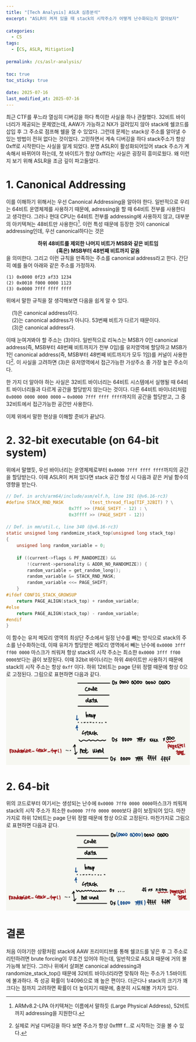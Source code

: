 ```yaml
---
title: "[Tech Analysis] ASLR 심층분석"
excerpt: "ASLR이 켜져 있을 때 stack의 시작주소가 어떻게 난수화되는지 알아보자"

categories:
  - CS
tags:
  - [CS, ASLR, Mitigation]

permalink: /cs/aslr-analysis/

toc: true
toc_sticky: true

date: 2025-07-16
last_modified_at: 2025-07-16
---
```

최근 CTF를 푸느라 열심히 디버깅을 하다 특이한 사실을 하나 관찰했다. 32비트 바이너리가 제공되는 문제였는데, AAW가 가능하고 NX가 걸려있지 않아 stack에 쉘코드를 삽입 후 그 주소로 점프해 쉘을 열 수 있었다. 그런데 문제는 stack상 주소를 알아낼 수 있는 방법이 전혀 없다는 것이었다. 고민하면서 계속 디버깅을 하다 stack주소가 항상 0xff로 시작한다는 사실을 알게 되었다. 분명 ASLR이 활성화되어있어 stack 주소가 계속해서 바뀌어야 하는데, 첫 바이트가 항상 0xff라는 사실은 굉장히 흥미로웠다. 왜 이런지 보기 위해 ASLR을 조금 깊이 파고들었다.
# 1. Canonical Addressing

이를 이해하기 위해서는 우선 Canonical Addressing을 알아야 한다. 일반적으로 우리는 64비트 운영체제를 사용하기 때문에, adressing을 할 때 64비트 전부를 사용한다고 생각한다. 그러나 현대 CPU는 64비트 전부를 addressing에 사용하지 않고, 대부분의 아키텍쳐는 48비트만 사용한다[^1]. 이런 특성 때문에 등장한 것이 canonical addressing인데, 우선 canonical하다는 것은

**<center>하위 48비트를 제외한 나머지 비트가 MSB와 같은 비트임</center>**
**<center>(혹은) MSB부터 48번째 비트까지 같음</center>**
을 의미한다. 그리고 이런 규칙을 만족하는 주소를 canonical address라고 한다. 간단히 예를 들어 아래와 같은 주소를 가정하자.


```
(1) 0x0000 0f23 af33 1234
(2) 0x0010 f000 0000 1123
(3) 0x0000 7fff ffff ffff
```
위에서 말한 규칙을 잘 생각해보면 다음을 쉽게 알 수 있다.

&nbsp;&nbsp;&nbsp;&nbsp;(1)은 canonical address이다.  
&nbsp;&nbsp;&nbsp;&nbsp;(2)는 canonical address가 아니다. 53번째 비트가 다르기 때문이다.  
&nbsp;&nbsp;&nbsp;&nbsp;(3)은 canonical address다.  

이때 눈여겨봐야 할 주소는 (3)이다. 일반적으로 리눅스는 MSB가 0인 canonical address(즉, MSB부터 48번째 비트까지가 전부 0임)를 유저영역에 할당하고 MSB가 1인 canonical address(즉, MSB부터 48번째 비트까지가 모두 1임)를 커널이 사용한다[^2]. 이 사실을 고려하면 (3)은 유저영역에서 접근가능한 가상주소 중 가장 높은 주소이다.

한 가지 더 알아야 하는 사실은 32비트 바이너리는 64비트 시스템에서 실행될 때 64비트 바이너리들과 다르게 공간을 할당받지 않는다는 것이다. 다른 64비트 바이너리처럼 `0x0000 0000 0000 0000` ~ `0x0000 7fff ffff ffff`까지의 공간을 할당받고, 그 중 32비트에서 접근가능한 공간만 사용한다.

이제 위에서 말한 현상을 이해할 준비가 끝났다.

# 2. 32-bit executable (on 64-bit system)

위에서 말했듯, 우선 바이너리는 운영체제로부터 `0x0000 7fff ffff ffff`까지의 공간을 할당받는다. 이때 ASLR이 켜져 있다면 stack 공간 형성 시 다음과 같은 커널 함수의 영향을 받는다.

```c
// Def. in arch/arm64/include/asm/elf.h, line 191 (@v6.16-rc3)
#define STACK_RND_MASK			(test_thread_flag(TIF_32BIT) ? \
						0x7ff >> (PAGE_SHIFT - 12) : \
						0x3ffff >> (PAGE_SHIFT - 12))

// Def. in mm/util.c, line 340 (@v6.16-rc3)
static unsigned long randomize_stack_top(unsigned long stack_top)
{
	unsigned long random_variable = 0;

	if ((current->flags & PF_RANDOMIZE) &&
		!(current->personality & ADDR_NO_RANDOMIZE)) {
		random_variable = get_random_long();
		random_variable &= STACK_RND_MASK;
		random_variable <<= PAGE_SHIFT;
	}
#ifdef CONFIG_STACK_GROWSUP
	return PAGE_ALIGN(stack_top) + random_variable;
#else
	return PAGE_ALIGN(stack_top) - random_variable;
#endif
}
```

이 함수는 유저 메모리 영역의 최상단 주소에서 일정 난수를 빼는 방식으로 stack의 주소를 난수화하는데, 이때 유저가 할당받은 메모리 영역에서 빼는 난수에 `0x0000 3fff ff00 0000` 마스크가 씌워져 항상 stack의 시작 주소는 최소한 `0x0000 3fff ff00 0000`보다는 큼이 보장된다. 이때 32bit 바이너리는 하위 4바이트만 사용하기 때문에 stack의 시작 주소는 항상 `0xff` 이다. 하위 12비트는 page 단위 정렬 때문에 항상 0으로 고정된다. 그림으로 표현하면 다음과 같다.
![aslr_32bit.jpg](/assets/images/posts_img/cs/aslr-analysis/aslr_32bit.jpg)

# 2. 64-bit
위의 코드로부터 여기서는 생성되는 난수에 `0x0000 7ff0 0000 0000`마스크가 씌워져 stack의 시작 주소가 최소한 `0x0000 7ff0 0000 0000`보다 큼이 보장되어 있다. 마찬가지로 하위 12비트는 page 단위 정렬 때문에 항상 0으로 고정된다. 마찬가지로 그림으로 표현하면 다음과 같다.
![aslr_64bit.jpg](/assets/images/posts_img/cs/aslr-analysis/aslr_64bit.jpg)

# 결론
처음 이야기한 상황처럼 stack에 AAW 프리미티브롤 통해 쉘코드를 넣은 후 그 주소로 리턴하려면 brute forcing이 무조건 있어야 하는데, 일반적으로 ASLR 때문에 거의 불가능해 보인다. 그러나 위에서 살펴본 canonical addressing과 randomize_stack_top() 때문에 32비트 바이너리라면 맞춰야 하는 주소가 1.5바이트에 불과하다. 즉 성공 확률이 1/4096으로 꽤 높은 편이다. 더군다나 stack의 크기가 꽤 크다는 점까지 고려하면 확률이 더 높이지기 때문에, 충분히 시도해볼 가치가 있다. 

[^1]: ARMv8.2-LPA 아키텍쳐는 이름에서 말하듯 (Large Physical Address), 52비트까지 addressing을 지원한다.
[^2]: 실제로 커널 디버깅을 하다 보면 주소가 항상 0xffff f...로 시작하는 것을 볼 수 있다.